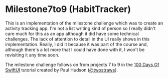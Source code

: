 # Milestone7to9 (HabitTracker)

This is an implementation of the milestone challenge which was to create an activity tracking app. I'm not a list writing kind of person so I really didn't care much for this as an app although it did have some technical challenges. The lack of attention to detail in the UI really shows in this implementation. Really, I did it because it was part of the course and, although there's a lot more that I could have done with it, I won't be revisiting it any time soon.

The milestone challenge follows on from projects 7 to 9 in the [100 Days Of SwiftUI](https://www.hackingwithswift.com/100/swiftui/) tutorial created by Paul Hudson ([@twostraws](https://github.com/twostraws)).
